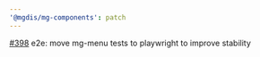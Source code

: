 ```yaml
---
'@mgdis/mg-components': patch
---
```


[#398](https://gitlab.mgdis.fr/core/core-ui/core-ui/-/issues/398) e2e: move mg-menu tests to playwright to improve stability
